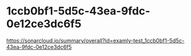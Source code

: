 # 1ccb0bf1-5d5c-43ea-9fdc-0e12ce3dc6f5
https://sonarcloud.io/summary/overall?id=examly-test_1ccb0bf1-5d5c-43ea-9fdc-0e12ce3dc6f5
